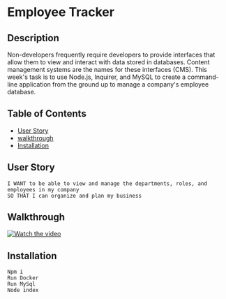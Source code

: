 # Employee Tracker

## Description
Non-developers frequently require developers to provide interfaces that allow them to view and interact with data stored in databases. Content management systems are the names for these interfaces (CMS). This week's task is to use Node.js, Inquirer, and MySQL to create a command-line application from the ground up to manage a company's employee database.


## Table of Contents
- [User Story](#user-story)
- [walkthrough](#walkthrough)
- [Installation](#installation)

## User Story

```AS A business owner
I WANT to be able to view and manage the departments, roles, and employees in my company
SO THAT I can organize and plan my business
```

## Walkthrough 

[![Watch the video](https://drive.google.com/file/d/1C8pUtoHEm9vezeYLOoRrktRApbm1k8-X/view)](hhttps://drive.google.com/file/d/1C8pUtoHEm9vezeYLOoRrktRApbm1k8-X/view)
## Installation

```
Npm i
Run Docker
Run MySql
Node index

```
